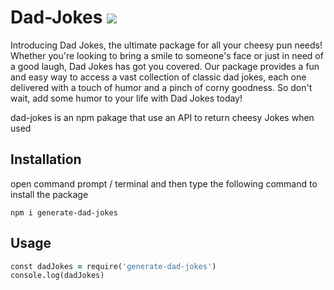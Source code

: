 ﻿# Dad-Jokes [![](https://img.shields.io/badge/-npm-red)](https://www.npmjs.com/package/generate-dad-jokes)

Introducing Dad Jokes, the ultimate package for all your cheesy pun needs! Whether you're looking to bring a smile to someone's face or just in need of a good laugh, Dad Jokes has got you covered. Our package provides a fun and easy way to access a vast collection of classic dad jokes, each one delivered with a touch of humor and a pinch of corny goodness. So don't wait, add some humor to your life with Dad Jokes today!


dad-jokes is an npm pakage that use an API to return cheesy Jokes when used

## Installation

open command prompt / terminal and then type the following command to install the package

```
npm i generate-dad-jokes
```

## Usage

```j
const dadJokes = require('generate-dad-jokes')
console.log(dadJokes)
```
